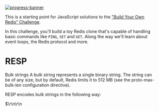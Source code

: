 [![progress-banner](https://backend.codecrafters.io/progress/redis/df7cf856-106d-4db7-b274-2e6f066b2d9c)](https://app.codecrafters.io/users/codecrafters-bot?r=2qF)

This is a starting point for JavaScript solutions to the
["Build Your Own Redis" Challenge](https://codecrafters.io/challenges/redis).

In this challenge, you'll build a toy Redis clone that's capable of handling
basic commands like `PING`, `SET` and `GET`. Along the way we'll learn about
event loops, the Redis protocol and more.

# RESP

Bulk strings
A bulk string represents a single binary string. The string can be of any size, but by default, Redis limits it to 512 MB (see the proto-max-bulk-len configuration directive).

RESP encodes bulk strings in the following way:

$<length>\r\n<data>\r\n
